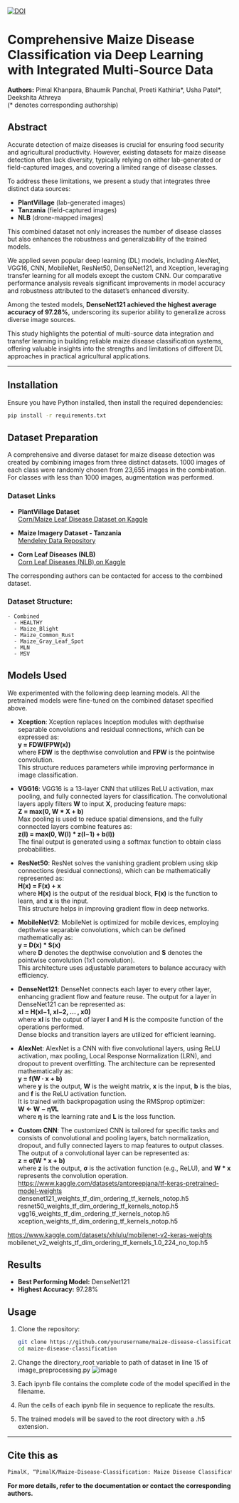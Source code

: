 [![DOI](https://zenodo.org/badge/928787433.svg)](https://doi.org/10.5281/zenodo.14831784)
# Comprehensive Maize Disease Classification via Deep Learning with Integrated Multi-Source Data

**Authors:** Pimal Khanpara, Bhaumik Panchal, Preeti Kathiria*, Usha Patel*, Deekshita Athreya  
(* denotes corresponding authorship)

## Abstract
Accurate detection of maize diseases is crucial for ensuring food security and agricultural productivity. However, existing datasets for maize disease detection often lack diversity, typically relying on either lab-generated or field-captured images, and covering a limited range of disease classes. 

To address these limitations, we present a study that integrates three distinct data sources:
- **PlantVillage** (lab-generated images)
- **Tanzania** (field-captured images)
- **NLB** (drone-mapped images)

This combined dataset not only increases the number of disease classes but also enhances the robustness and generalizability of the trained models.

We applied seven popular deep learning (DL) models, including AlexNet, VGG16, CNN, MobileNet, ResNet50, DenseNet121, and Xception, leveraging transfer learning for all models except the custom CNN. Our comparative performance analysis reveals significant improvements in model accuracy and robustness attributed to the dataset’s enhanced diversity. 

Among the tested models, **DenseNet121 achieved the highest average accuracy of 97.28%**, underscoring its superior ability to generalize across diverse image sources. 

This study highlights the potential of multi-source data integration and transfer learning in building reliable maize disease classification systems, offering valuable insights into the strengths and limitations of different DL approaches in practical agricultural applications.

---

## Installation
Ensure you have Python installed, then install the required dependencies:
```sh
pip install -r requirements.txt
```

## Dataset Preparation
A comprehensive and diverse dataset for maize disease detection was created by combining images from three distinct datasets. 1000 images of each class were randomly chosen from 23,655 images in the combination. For classes with less than 1000 images, augmentation was performed.
### Dataset Links

- **PlantVillage Dataset**  
  [Corn/Maize Leaf Disease Dataset on Kaggle](https://www.kaggle.com/datasets/smaranjitghose/corn-or-maize-leaf-disease-dataset)

- **Maize Imagery Dataset - Tanzania**  
  [Mendeley Data Repository](https://data.mendeley.com/datasets/fkw49mz3xs/1)

- **Corn Leaf Diseases (NLB)**  
  [Corn Leaf Diseases (NLB) on Kaggle](https://www.kaggle.com/datasets/rabbityashow/corn-leaf-diseasesnlb)

The corresponding authors can be contacted for access to the combined dataset.

### Dataset Structure:
```
- Combined
  - HEALTHY
  - Maize_Blight
  - Maize_Common_Rust
  - Maize_Gray_Leaf_Spot
  - MLN
  - MSV
```

## Models Used
We experimented with the following deep learning models. All the pretrained models were fine-tuned on the combined dataset specified above.

- **Xception**: Xception replaces Inception modules with depthwise separable convolutions and residual connections, which can be expressed as:  
  **y = FDW(FPW(x))**  
  where **FDW** is the depthwise convolution and **FPW** is the pointwise convolution.  
  This structure reduces parameters while improving performance in image classification.

- **VGG16**: VGG16 is a 13-layer CNN that utilizes ReLU activation, max pooling, and fully connected layers for classification. The convolutional layers apply filters **W** to input **X**, producing feature maps:  
  **Z = max(0, W * X + b)**  
  Max pooling is used to reduce spatial dimensions, and the fully connected layers combine features as:  
  **z(l) = max(0, W(l) * z(l−1) + b(l))**  
  The final output is generated using a softmax function to obtain class probabilities.

- **ResNet50**: ResNet solves the vanishing gradient problem using skip connections (residual connections), which can be mathematically represented as:  
  **H(x) = F(x) + x**  
  where **H(x)** is the output of the residual block, **F(x)** is the function to learn, and **x** is the input.  
  This structure helps in improving gradient flow in deep networks.

- **MobileNetV2**: MobileNet is optimized for mobile devices, employing depthwise separable convolutions, which can be defined mathematically as:  
  **y = D(x) * S(x)**  
  where **D** denotes the depthwise convolution and **S** denotes the pointwise convolution (1x1 convolution).  
  This architecture uses adjustable parameters to balance accuracy with efficiency.

- **DenseNet121**: DenseNet connects each layer to every other layer, enhancing gradient flow and feature reuse. The output for a layer in DenseNet121 can be represented as:  
  **xl = H(xl−1, xl−2, ... , x0)**  
  where **xl** is the output of layer **l** and **H** is the composite function of the operations performed.  
  Dense blocks and transition layers are utilized for efficient learning.

- **AlexNet**: AlexNet is a CNN with five convolutional layers, using ReLU activation, max pooling, Local Response Normalization (LRN), and dropout to prevent overfitting. The architecture can be represented mathematically as:  
  **y = f(W · x + b)**  
  where **y** is the output, **W** is the weight matrix, **x** is the input, **b** is the bias, and **f** is the ReLU activation function.  
  It is trained with backpropagation using the RMSprop optimizer:  
  **W ← W − η∇L**  
  where **η** is the learning rate and **L** is the loss function.

- **Custom CNN**: The customized CNN is tailored for specific tasks and consists of convolutional and pooling layers, batch normalization, dropout, and fully connected layers to map features to output classes.  
  The output of a convolutional layer can be represented as:  
  **z = σ(W * x + b)**  
  where **z** is the output, **σ** is the activation function (e.g., ReLU), and **W * x** represents the convolution operation.
https://www.kaggle.com/datasets/antoreepjana/tf-keras-pretrained-model-weights
densenet121_weights_tf_dim_ordering_tf_kernels_notop.h5
resnet50_weights_tf_dim_ordering_tf_kernels_notop.h5
vgg16_weights_tf_dim_ordering_tf_kernels_notop.h5
xception_weights_tf_dim_ordering_tf_kernels_notop.h5

https://www.kaggle.com/datasets/xhlulu/mobilenet-v2-keras-weights
mobilenet_v2_weights_tf_dim_ordering_tf_kernels_1.0_224_no_top.h5

## Results
- **Best Performing Model:** DenseNet121
- **Highest Accuracy:** 97.28%

## Usage
1. Clone the repository:
   ```sh
   git clone https://github.com/yourusername/maize-disease-classification.git
   cd maize-disease-classification
   ```
3. Change the directory_root variable to path of dataset in line 15 of image_preprocessing.py
   ![image](https://github.com/user-attachments/assets/a2214100-08ac-4fbb-be2e-9a18f8817b29)

4. Each ipynb file contains the complete code of the model specified in the filename.
5. Run the cells of each ipynb file in sequence to replicate the results.
6. The trained models will be saved to the root directory with a .h5 extension.
---
## Cite this as
```sh
PimalK, “PimalK/Maize-Disease-Classification: Maize Disease Classification”. Zenodo, Feb. 07, 2025. doi: 10.5281/zenodo.14831785.
```
**For more details, refer to the documentation or contact the corresponding authors.**
